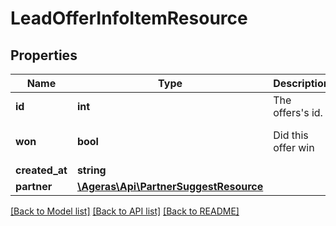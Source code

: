 # LeadOfferInfoItemResource

## Properties
Name | Type | Description | Notes
------------ | ------------- | ------------- | -------------
**id** | **int** | The offers&#39;s id. | [optional] 
**won** | **bool** | Did this offer win | [optional] [default to false]
**created_at** | **string** |  | [optional] 
**partner** | [**\Ageras\Api\PartnerSuggestResource**](PartnerSuggestResource.md) |  | [optional] 

[[Back to Model list]](../README.md#documentation-for-models) [[Back to API list]](../README.md#documentation-for-api-endpoints) [[Back to README]](../README.md)


